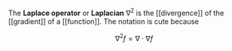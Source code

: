 The **Laplace operator** or **Laplacian** $\nabla^2$ is the [[divergence]] of the [[gradient]] of a [[function]]. The notation is cute because

$$
\nabla^2 f = \nabla\cdot\nabla f
$$
